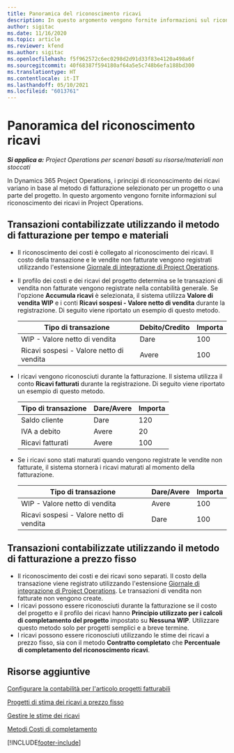 ```yaml
---
title: Panoramica del riconoscimento ricavi
description: In questo argomento vengono fornite informazioni sul riconoscimento dei ricavi in Project Operations.
author: sigitac
ms.date: 11/16/2020
ms.topic: article
ms.reviewer: kfend
ms.author: sigitac
ms.openlocfilehash: f5f962572c6ec0298d2d91d33f83e4120a498a6f
ms.sourcegitcommit: 40f68387f594180af64a5e5c748b6efa188bd300
ms.translationtype: HT
ms.contentlocale: it-IT
ms.lasthandoff: 05/10/2021
ms.locfileid: "6013761"
---
```

# <a name="revenue-recognition-overview"></a>Panoramica del riconoscimento ricavi

_**Si applica a:** Project Operations per scenari basati su risorse/materiali non stoccati_

In Dynamics 365 Project Operations, i principi di riconoscimento dei ricavi variano in base al metodo di fatturazione selezionato per un progetto o una parte del progetto. In questo argomento vengono fornite informazioni sul riconoscimento dei ricavi in Project Operations.

## <a name="transactions-accounted-using-time-and-material-billing-method"></a>Transazioni contabilizzate utilizzando il metodo di fatturazione per tempo e materiali

- Il riconoscimento dei costi è collegato al riconoscimento dei ricavi. Il costo della transazione e le vendite non fatturate vengono registrati utilizzando l'estensione [Giornale di integrazione di Project Operations](../project-accounting/project-operations-integration-journal.md).
- Il profilo dei costi e dei ricavi del progetto determina se le transazioni di vendita non fatturate vengono registrate nella contabilità generale. Se l'opzione **Accumula ricavi** è selezionata, il sistema utilizza **Valore di vendita WIP** e i conti **Ricavi sospesi - Valore netto di vendita** durante la registrazione. Di seguito viene riportato un esempio di questo metodo.  

  | Tipo di transazione | Debito/Credito | Importa |
  | --- | --- | --- |
  | WIP - Valore netto di vendita | Dare | 100 |
  | Ricavi sospesi - Valore netto di vendita | Avere | 100 |

- I ricavi vengono riconosciuti durante la fatturazione. Il sistema utilizza il conto **Ricavi fatturati** durante la registrazione. Di seguito viene riportato un esempio di questo metodo.  

  | Tipo di transazione | Dare/Avere | Importa |
  | --- | --- | --- |
  | Saldo cliente | Dare | 120 |
  | IVA a debito | Avere | 20 |
  | Ricavi fatturati | Avere | 100 |

- Se i ricavi sono stati maturati quando vengono registrate le vendite non fatturate, il sistema stornerà i ricavi maturati al momento della fatturazione.

  | Tipo di transazione | Dare/Avere | Importa |
  | --- | --- | --- |
  | WIP - Valore netto di vendita | Avere | 100 |
  | Ricavi sospesi - Valore netto di vendita | Dare | 100 |

## <a name="transactions-accounted-using-the-fixed-price-billing-method"></a>Transazioni contabilizzate utilizzando il metodo di fatturazione a prezzo fisso

- Il riconoscimento dei costi e dei ricavi sono separati. Il costo della transazione viene registrato utilizzando l'estensione [Giornale di integrazione di Project Operations](../project-accounting/project-operations-integration-journal.md). Le transazioni di vendita non fatturate non vengono create.
- I ricavi possono essere riconosciuti durante la fatturazione se il costo del progetto e il profilo dei ricavi hanno **Principio utilizzato per i calcoli di completamento del progetto** impostato su **Nessuna WIP**. Utilizzare questo metodo solo per progetti semplici e a breve termine.
- I ricavi possono essere riconosciuti utilizzando le stime dei ricavi a prezzo fisso, sia con il metodo **Contratto completato** che **Percentuale di completamento del riconoscimento ricavi**.

## <a name="additional-resources"></a>Risorse aggiuntive
[Configurare la contabilità per l'articolo progetti fatturabili](../project-accounting/configure-accounting-billable-projects.md)

[Progetti di stima dei ricavi a prezzo fisso](rev-rec-percentage-completion-method.md)

[Gestire le stime dei ricavi](rev-rec-completed-contract-method.md)

[Metodi Costi di completamento](cost-complete-methods.md)


[!INCLUDE[footer-include](../includes/footer-banner.md)]